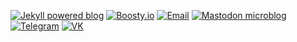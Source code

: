 [![Jekyll powered blog](https://github.com/maxqwars/maxqwars/blob/main/icons/png/blog-icon.png-150?raw=true)]()
[![Boosty.io](https://github.com/maxqwars/maxqwars/blob/main/icons/png/boosty-icon.png-150?raw=true)]()
[![Email](https://github.com/maxqwars/maxqwars/blob/main/icons/png/email-icon.png-150?raw=true)]()
[![Mastodon microblog](https://github.com/maxqwars/maxqwars/blob/main/icons/png/mastodon-icon.png-150?raw=true)]()
[![Telegram](https://github.com/maxqwars/maxqwars/blob/main/icons/png/telegram-icon.png-150?raw=true)]()
[![VK](https://github.com/maxqwars/maxqwars/blob/main/icons/png/vk-icon.png-150?raw=true)]()